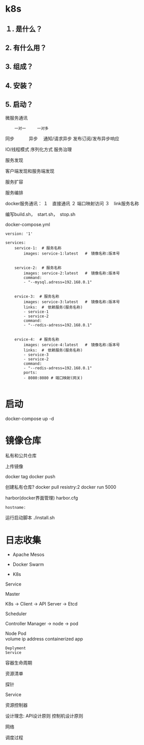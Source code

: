 # k8s

## １. 是什么？

## 2. 有什么用？

## 3. 组成？

## 4. 安装？

## 5. 启动？

微服务通讯

        一对一　　　一对多
同步　　　
异步　    通知/请求异步      发布订阅/发布异步响应

IO/线程模式
序列化方式
服务治理


服务发现

客户端发现和服务端发现

服务扩容

服务编排

docker服务通讯：
１　直接通讯
２  端口映射访问
３　link服务名称

编写build.sh，　start.sh，　stop.sh

docker-compose.yml

```
version: '1'

services:
    service-1:  # 服务名称
        images: service-1:latest   #　镜像名称:版本号


    service-2:  # 服务名称
        images: service-2:latest   #　镜像名称:版本号
        command: 
        - "--mysql.adress=192.168.0.1"


    ervice-3:  # 服务名称
        images: service-3:latest   #　镜像名称:版本号
        links:  #　依赖服务(服务名称)
        - service-1
        - service-2
        command: 
        - "--redis-adress=192.168.0.1"


    ervice-4:  # 服务名称
        images: service-4:latest   #　镜像名称:版本号
        links:  #　依赖服务(服务名称)
        - service-3
        - service-2
        command: 
        - "--redis-adress=192.168.0.1"
        ports:
        - 8080:8080 # 端口映射(网关)


```

# 启动
docker-compose up -d


# 镜像仓库

私有和公共仓库

上传镜像

docker tag
docker push

创建私有仓库?
docker pull resistry:2
docker run 5000


harbor(docker界面管理)
    harbor.cfg

    hostname:
运行启动脚本
./install.sh


# 日志收集



+ Apache Mesos

+ Docker Swarm

+ K8s

Service

Master

K8s -> Client -> API Server -> Etcd

Scheduler

Controller Manager -> node -> pod


Node
    Pod  
        volume
        ip address
        containerized app

    Deplyment
    Service

容器生命周期

资源清单

探针

Service

资源控制器



设计理念:
API设计原则
控制机设计原则

网络


调度过程